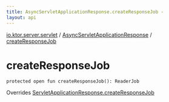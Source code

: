```yaml
---
title: AsyncServletApplicationResponse.createResponseJob - 
layout: api
---
```


<div class='api-docs-breadcrumbs'><a href="../index.html">io.ktor.server.servlet</a> / <a href="index.html">AsyncServletApplicationResponse</a> / <a href="./create-response-job.html">createResponseJob</a></div>

# createResponseJob

<div class="signature"><code><span class="keyword">protected</span> <span class="keyword">open</span> <span class="keyword">fun </span><span class="identifier">createResponseJob</span><span class="symbol">(</span><span class="symbol">)</span><span class="symbol">: </span><span class="identifier">ReaderJob</span></code></div>

Overrides <a href="../-servlet-application-response/create-response-job.html">ServletApplicationResponse.createResponseJob</a>

